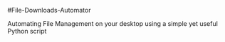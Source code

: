 #File-Downloads-Automator

Automating File Management on your desktop using a simple yet useful Python script
